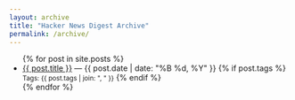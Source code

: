 ```yaml
---
layout: archive
title: "Hacker News Digest Archive"
permalink: /archive/
---
```


<ul>
  {% for post in site.posts %}
    <li>
      <a href="{{ post.url }}">{{ post.title }}</a> — {{ post.date | date: "%B %d, %Y" }}
      {% if post.tags %}
        <small>Tags: {{ post.tags | join: ", " }}</small>
      {% endif %}
    </li>
  {% endfor %}
</ul>
